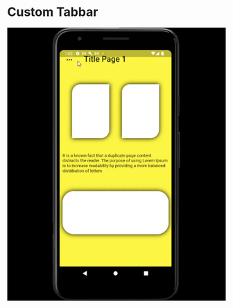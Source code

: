 # Custom Tabbar

![alt text](https://github.com/onur-cebeci/Tabbar-Design/blob/main/assets/tabbar_gif.gif)
